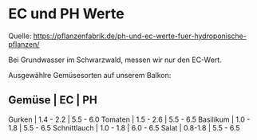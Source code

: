 # EC und PH Werte

Quelle: https://pflanzenfabrik.de/ph-und-ec-werte-fuer-hydroponische-pflanzen/

Bei Grundwasser im Schwarzwald, messen wir nur den EC-Wert. 

Ausgewählre Gemüsesorten auf unserem Balkon:

Gemüse | EC | PH
------------------
Gurken | 1.4 - 2.2 | 5.5 - 6.0
Tomaten | 1.5 - 2.6 | 5.5 - 6.5
Basilikum | 1.0 - 1.8 | 5.5 - 6.5
Schnittlauch | 1.0 - 1.8 | 6.0 - 6.5
Salat | 0.8-1.8 | 5.5 - 6.5
